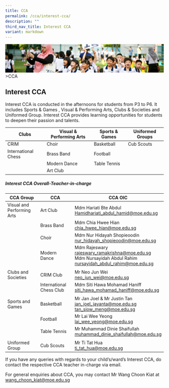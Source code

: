 ```yaml
---
title: CCA
permalink: /cca/interest-cca/
description: ""
third_nav_title: Interest CCA
variant: markdown
---
```

![](/images/CCA/CCA_02.jpg)
&gt;CCA

## Interest CCA
Interest CCA is conducted in the afternoons for students from P3 to P6. It includes Sports &amp; Games
, Visual &amp; Performing Arts, Clubs &amp; Societies and 
Uniformed Group. Interest CCA provides learning opportunities for students to deepen their passion and talents.


| Clubs | Visual &amp; Performing Arts | Sports &amp; Games  | Uniformed Groups |
| -------- | -------- | -------- | -------- |
|CRIM      | Choir     | Basketball     | Cub Scouts     |
| International Chess | Brass Band | Football |  |
|  | Modern Dance | Table Tennis|
||Art Club||

##### Interest CCA Overall-Teacher-in-charge

| CCA Group | CCA | CCA OIC |
| -------- | -------- | -------- |
| Visual and Performing Arts | Art Club |  Mdm Hariati Bte Abdul<br>[Hamidhariati_abdul_hamid@moe.edu.sg](Hamidhariati_abdul_hamid@moe.edu.sg)|
| |Brass Band | Mdm Chia Hwee Hian <br>[chia_hwee_hian@moe.edu.sg](chia_hwee_hian@moe.edu.sg) |
| |Choir  |Mdm Nur Hidayah Shopieoodin <br>[nur_hidayah_shopieoodin@moe.edu.sg](nur_hidayah_shopieoodin@moe.edu.sg)|
| |Modern Dance  | Mdm Rajeswary <br>[rajeswary_ramakrishna@moe.edu.sg](rajeswary_ramakrishna@moe.edu.sg)<br>Mdm Nursayidah Abdul Rahim <br>[nursayidah_abdul_rahim@moe.edu.sg](nursayidah_abdul_rahim@moe.edu.sg) |
||||
| Clubs and Societies |CRIM Club| Mr Neo Jun Wei <br>[neo_jun_wei@moe.edu.sg](neo_jun_wei@moe.edu.sg)|
|| International Chess Club |Mdm Siti Hawa Mohamad Haniff <br>[siti_hawa_mohamad_haniff@moe.edu.sg](siti_hawa_mohamad_haniff@moe.edu.sg)|
||||
| Sports and Games|Basketball |Mr Jan Joel &amp; Mr Justin Tan <br>[jan_joel_jayanta@moe.edu.sg](jan_joel_jayanta@moe.edu.sg)<br> [tan_siow_meng@moe.edu.sg](tan_siow_meng@moe.edu.sg)|
|| Football | Mr Lai Wee Yeong<br> [lai_wee_yeong@moe.edu.sg](lai_wee_yeong@moe.edu.sg)|
|| Table Tennis | Mr Muhammad Dinie Shaifullah <br>[muhammad_dinie_shaifullah@moe.edu.sg](muhammad_dinie_shaifullah@moe.edu.sg)|
||||
| Uniformed Group | Cub Scouts | Mr Ti Tat Hua <br>[ti_tat_hua@moe.edu.sg](ti_tat_hua@moe.edu.sg)|

If you have any queries with regards to your child’s/ward’s Interest CCA, do contact the respective CCA teacher
in-charge via email. 

For general enquiries about CCA, you may contact Mr Wang Choon Kiat at [wang_choon_kiat@moe.edu.sg](chua_gim_peng_gin@moe.edu.sg)